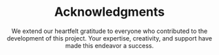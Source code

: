 ---
title: Acknowledgments
subtitle: We extend our heartfelt gratitude to everyone who contributed to the development of this project. Your expertise, creativity, and support have made this endeavor a success.
team: 
    title: Contributors
    list: 
        - name: Sanjana Sogimatt
          title: Community Maintainer
          github: "https://github.com/SanjanaSogimatt"
          linkedin: "https://www.linkedin.com/in/sanjana-sogimatt-764a931ba/"
          image: "/images/credits/sanjana.webp"
        - name: Adarsh Jena
          title: Contributor
          github: "https://github.com/adarshnjena"  
          linkedin: "https://www.linkedin.com/in/adarshnjena/" 
          image: "/images/credits/adarsh.webp"
---